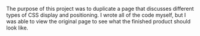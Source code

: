 The purpose of this project was to duplicate a page that discusses different types of CSS display and positioning. I wrote all of the code myself, but I was able to view the original page to see what the finished product should look like. 